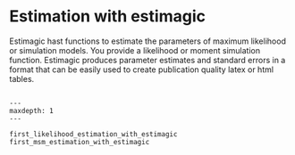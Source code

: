 # Estimation with estimagic

Estimagic hast functions to estimate the parameters of maximum likelihood or simulation
models. You provide a likelihood or moment simulation function. Estimagic produces
parameter estimates and standard errors in a format that can be easily used to create
publication quality latex or html tables.

```{toctree}

---
maxdepth: 1
---

first_likelihood_estimation_with_estimagic
first_msm_estimation_with_estimagic

```

